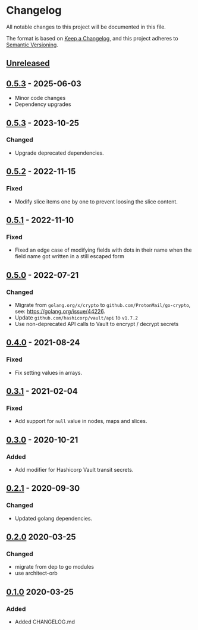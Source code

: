 # Changelog

All notable changes to this project will be documented in this file.

The format is based on [Keep a Changelog](https://keepachangelog.com/en/1.0.0/),
and this project adheres to [Semantic Versioning](https://semver.org/spec/v2.0.0.html).

## [Unreleased]

## [0.5.3] - 2025-06-03

- Minor code changes
- Dependency upgrades

## [0.5.3] - 2023-10-25

### Changed

- Upgrade deprecated dependencies.

## [0.5.2] - 2022-11-15

### Fixed

- Modify slice items one by one to prevent loosing the slice content.

## [0.5.1] - 2022-11-10

### Fixed

- Fixed an edge case of modifying fields with dots in their name when the field name got written in a still escaped form

## [0.5.0] - 2022-07-21

### Changed

- Migrate from `golang.org/x/crypto` to `github.com/ProtonMail/go-crypto`, see: https://golang.org/issue/44226.
- Update `github.com/hashicorp/vault/api` to `v1.7.2`
- Use non-deprecated API calls to Vault to encrypt / decrypt secrets

## [0.4.0] - 2021-08-24

### Fixed

- Fix setting values in arrays.

## [0.3.1] - 2021-02-04

### Fixed

- Add support for `null` value in nodes, maps and slices.

## [0.3.0] - 2020-10-21

### Added

- Add modifier for Hashicorp Vault transit secrets.

## [0.2.1] - 2020-09-30

### Changed

- Updated golang dependencies.

## [0.2.0] 2020-03-25

### Changed

- migrate from dep to go modules
- use architect-orb

## [0.1.0] 2020-03-25

### Added

- Added CHANGELOG.md

[Unreleased]: https://github.com/giantswarm/valuemodifier/compare/v0.5.3...HEAD
[0.5.3]: https://github.com/giantswarm/valuemodifier/compare/v0.5.3...v0.5.3
[0.5.3]: https://github.com/giantswarm/valuemodifier/compare/v0.5.2...v0.5.3
[0.5.2]: https://github.com/giantswarm/valuemodifier/compare/v0.5.1...v0.5.2
[0.5.1]: https://github.com/giantswarm/valuemodifier/compare/v0.5.0...v0.5.1
[0.5.0]: https://github.com/giantswarm/valuemodifier/compare/v0.4.0...v0.5.0
[0.4.0]: https://github.com/giantswarm/valuemodifier/compare/v0.3.1...v0.4.0
[0.3.1]: https://github.com/giantswarm/valuemodifier/compare/v0.3.0...v0.3.1
[0.3.0]: https://github.com/giantswarm/valuemodifier/compare/v0.2.1...v0.3.0
[0.2.1]: https://github.com/giantswarm/valuemodifier/compare/v0.2.0...v0.2.1
[0.2.0]: https://github.com/giantswarm/errors/releases/tag/v0.2.0
[0.1.0]: https://github.com/giantswarm/errors/releases/tag/v0.1.0
